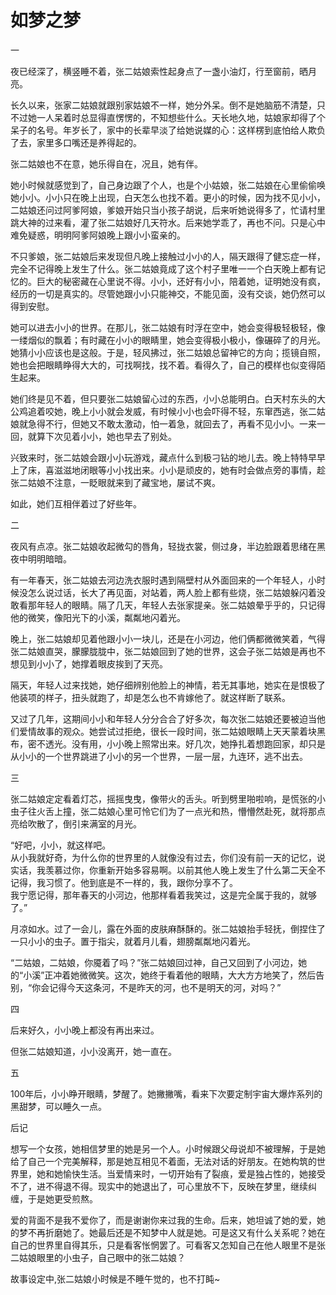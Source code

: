 # 如梦之梦 #

一

夜已经深了，横竖睡不着，张二姑娘索性起身点了一盏小油灯，行至窗前，晒月亮。

长久以来，张家二姑娘就跟别家姑娘不一样，她分外呆。倒不是她脑筋不清楚，只不过她一人呆着时总显得直愣愣的，不知想些什么。天长地久地，姑娘家却得了个呆子的名号。年岁长了，家中的长辈早淡了给她说媒的心：这样楞到底怕给人欺负了去，家里多口嘴还是养得起的。
  
张二姑娘也不在意，她乐得自在，况且，她有伴。

她小时候就感觉到了，自己身边跟了个人，也是个小姑娘，张二姑娘在心里偷偷唤她小小。小小只在晚上出现，白天怎么也找不着。更小的时候，因为找不见小小，二姑娘还问过阿爹阿娘，爹娘开始只当小孩子胡说，后来听她说得多了，忙请村里跳大神的过来看，灌了张二姑娘好几天符水。后来她学乖了，再也不问。只是心中难免疑惑，明明阿爹阿娘晚上跟小小蛮亲的。  

不只爹娘，张二姑娘后来发现但凡晚上接触过小小的人，隔天跟得了健忘症一样，完全不记得晚上发生了什么。张二姑娘竟成了这个村子里唯一一个白天晚上都有记忆的。巨大的秘密藏在心里说不得。小小，还好有小小，陪着她，证明她没有疯，经历的一切是真实的。尽管她跟小小只能神交，不能见面，没有交谈，她仍然可以得到安慰。

她可以进去小小的世界。在那儿，张二姑娘有时浮在空中，她会变得极轻极轻，像一缕烟似的飘着；有时藏在小小的眼睛里，她会变得极小极小，像碾碎了的月光。她猜小小应该也是这般。于是，轻风拂过，张二姑娘总留神它的方向；揽镜自照，她也会把眼睛睁得大大的，可找啊找，找不着。看得久了，自己的模样也似变得陌生起来。

她们终是见不着，但只要张二姑娘留心过的东西，小小总能明白。白天村东头的大公鸡追着咬她，晚上小小就会发威，有时候小小也会吓得不轻，东窜西逃，张二姑娘就急得不行，但她又不敢太激动，怕一着急，就回去了，再看不见小小。一来一回，就算下次见着小小，她也早去了别处。

兴致来时，张二姑娘会跟小小玩游戏，藏点什么到极刁钻的地儿去。晚上特特早早上了床，喜滋滋地闭眼等小小找出来。小小是顽皮的，她有时会做点旁的事情，趁张二姑娘不注意，一眨眼就来到了藏宝地，屡试不爽。

如此，她们互相伴着过了好些年。

二

夜风有点凉。张二姑娘收起微勾的唇角，轻拢衣裳，侧过身，半边脸跟着思绪在黑夜中明明暗暗。

有一年春天，张二姑娘去河边洗衣服时遇到隔壁村从外面回来的一个年轻人，小时候没怎么说过话，长大了再见面，对站着，两人脸上都有些烧，张二姑娘躲闪着没敢看那年轻人的眼睛。隔了几天，年轻人去张家提亲。张二姑娘晕乎乎的，只记得他的微笑，像阳光下的小溪，粼粼地闪着光。

晚上，张二姑娘却见着他跟小小一块儿，还是在小河边，他们俩都微微笑着，气得张二姑娘直哭，朦朦胧胧中，张二姑娘回到了她的世界，这会子张二姑娘是再也不想见到小小了，她撑着眼皮挨到了天亮。

隔天，年轻人过来找她，她仔细辨别他脸上的神情，若无其事地，她实在是恨极了他装项的样子，扭头就跑了，却是怎么也不肯嫁他了。就这样断了联系。

又过了几年，这期间小小和年轻人分分合合了好多次，每次张二姑娘还要被迫当他们爱情故事的观众。她尝试过拒绝，很长一段时间，张二姑娘眼睛上天天蒙着块黑布，密不透光。没有用，小小晚上照常出来。好几次，她挣扎着想跑回家，却只是从小小的一个世界跳进了小小的另一个世界，一层一层，九连环，逃不出去。

三

张二姑娘定定看着灯芯，摇摇曳曳，像带火的舌头。听到劈里啪啦响，是慌张的小虫子往火舌上撞，张二姑娘心里可怜它们为了一点光和热，懵懵然赴死，就将那点亮给吹散了，倒引来满室的月光。

“好吧，小小，就这样吧。   
从小我就好奇，为什么你的世界里的人就像没有过去，你们没有前一天的记忆，说实话，我羡慕过你，你重新开始多容易啊。以前其他人晚上发生了什么第二天全不记得，我习惯了。他到底是不一样的，我，跟你分享不了。  
我宁愿记得，那年春天的小河边，他那样看着我笑过，这是完全属于我的，就够了。”

月凉如水。过了一会儿，露在外面的皮肤麻酥酥的。张二姑娘抬手轻抚，倒捏住了一只小小的虫子。置于指尖，就着月儿看，翅膀粼粼地闪着光。

“二姑娘，二姑娘，你魇着了吗？”张二姑娘回过神，自己又回到了小河边，她的“小溪”正冲着她微微笑。这次，她终于看着他的眼睛，大大方方地笑了，然后告别，“你会记得今天这条河，不是昨天的河，也不是明天的河，对吗？”

四

后来好久，小小晚上都没有再出来过。

但张二姑娘知道，小小没离开，她一直在。 

五

100年后，小小睁开眼睛，梦醒了。她撇撇嘴，看来下次要定制宇宙大爆炸系列的黑甜梦，可以睡久一点。






后记

想写一个女孩，她相信梦里的她是另一个人。小时候跟父母说却不被理解，于是她给了自己一个完美解释，那是她互相见不着面，无法对话的好朋友。在她构筑的世界里，她和她愉快生活。当爱情来时，一切开始有了裂痕，爱是独占性的，她接受不了，进不得退不得。现实中的她退出了，可心里放不下，反映在梦里，继续纠缠，于是她更受煎熬。

爱的背面不是我不爱你了，而是谢谢你来过我的生命。后来，她坦诚了她的爱，她的梦不再折磨她了。她最后还是不知梦中人就是她。可是这又有什么关系呢？她在自己的世界里自得其乐，只是看客怅惘罢了。可看客又怎知自己在他人眼里不是张二姑娘眼里的小虫子，自己眼中的张二姑娘？

故事设定中,张二姑娘小时候是不睡午觉的，也不打盹~ 
